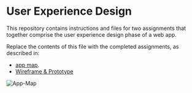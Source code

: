 # User Experience Design

This repository contains instructions and files for two assignments that together comprise the user experience design phase of a web app.

Replace the contents of this file with the completed assignments, as described in:

- [app map](ux-design/App-Map.fig).
- [Wireframe & Prototype](ux-design/Wireframe_Prototype.fig)
  
![App-Map](https://github.com/agiledev-students-fall2023/4-final-project-culinary-quest/assets/144168785/7667a031-26d5-492d-8c3b-c19e2cbf804c)
